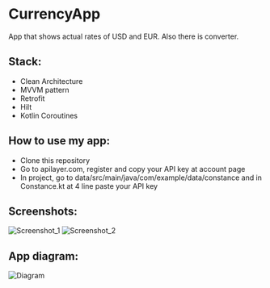 # CurrencyApp

App that shows actual rates of USD and EUR. Also there is converter.

## Stack:

* Clean Architecture
* MVVM pattern
* Retrofit
* Hilt
* Kotlin Coroutines

## How to use my app:

* Clone this repository
* Go to apilayer.com, register and copy your API key at account page
* In project, go to data/src/main/java/com/example/data/constance and in Constance.kt at 4 line paste your API key

## Screenshots:

![Screenshot_1](https://user-images.githubusercontent.com/86295320/215260653-081779d8-ff62-4500-9ba1-1af8b4d5f469.png)
![Screenshot_2](https://user-images.githubusercontent.com/86295320/215260656-6131073d-5a9f-4092-b6c6-62a4a953de79.png)

## App diagram:
![Diagram](https://user-images.githubusercontent.com/86295320/183637563-577b76a3-1aea-445d-8341-145500bf860d.jpg)
